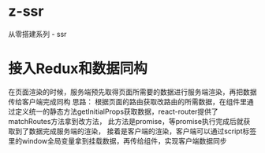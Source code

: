 # z-ssr
从零搭建系列 - ssr

# 接入Redux和数据同构
在页面渲染的时候，服务端预先取得页面所需要的数据进行服务端渲染，再把数据传给客户端完成同构
思路：
根据页面的路由获取改路由的所需数据，在组件里通过定义统一的静态方法getInitialProps获取数据，react-router提供了matchRoutes方法拿到改方法，
此方法是promise，等promise执行完成后就获取到了数据完成服务端的渲染，
接着是客户端的渲染，客户端可以通过script标签里的window全局变量拿到挂载数据，再传给组件，实现客户端数据同步

